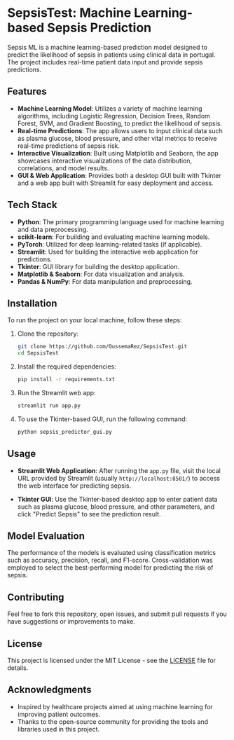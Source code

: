 # SepsisTest: Machine Learning-based Sepsis Prediction

Sepsis ML is a machine learning-based prediction model designed to predict the likelihood of sepsis in patients using clinical data in portugal. The project includes real-time patient data input and provide sepsis predictions.

## Features

- **Machine Learning Model**: Utilizes a variety of machine learning algorithms, including Logistic Regression, Decision Trees, Random Forest, SVM, and Gradient Boosting, to predict the likelihood of sepsis.
- **Real-time Predictions**: The app allows users to input clinical data such as plasma glucose, blood pressure, and other vital metrics to receive real-time predictions of sepsis risk.
- **Interactive Visualization**: Built using Matplotlib and Seaborn, the app showcases interactive visualizations of the data distribution, correlations, and model results.
- **GUI & Web Application**: Provides both a desktop GUI built with Tkinter and a web app built with Streamlit for easy deployment and access.

## Tech Stack

- **Python**: The primary programming language used for machine learning and data preprocessing.
- **scikit-learn**: For building and evaluating machine learning models.
- **PyTorch**: Utilized for deep learning-related tasks (if applicable).
- **Streamlit**: Used for building the interactive web application for predictions.
- **Tkinter**: GUI library for building the desktop application.
- **Matplotlib & Seaborn**: For data visualization and analysis.
- **Pandas & NumPy**: For data manipulation and preprocessing.

## Installation

To run the project on your local machine, follow these steps:

1. Clone the repository:
    ```bash
    git clone https://github.com/OussemaRez/SepsisTest.git
    cd SepsisTest
    ```

2. Install the required dependencies:
    ```bash
    pip install -r requirements.txt
    ```

3. Run the Streamlit web app:
    ```bash
    streamlit run app.py
    ```

4. To use the Tkinter-based GUI, run the following command:
    ```bash
    python sepsis_predictor_gui.py
    ```

## Usage

- **Streamlit Web Application**: After running the `app.py` file, visit the local URL provided by Streamlit (usually `http://localhost:8501/`) to access the web interface for predicting sepsis.
  
- **Tkinter GUI**: Use the Tkinter-based desktop app to enter patient data such as plasma glucose, blood pressure, and other parameters, and click "Predict Sepsis" to see the prediction result.

## Model Evaluation

The performance of the models is evaluated using classification metrics such as accuracy, precision, recall, and F1-score. Cross-validation was employed to select the best-performing model for predicting the risk of sepsis.

## Contributing

Feel free to fork this repository, open issues, and submit pull requests if you have suggestions or improvements to make.

## License

This project is licensed under the MIT License - see the [LICENSE](LICENSE) file for details.

## Acknowledgments

- Inspired by healthcare projects aimed at using machine learning for improving patient outcomes.
- Thanks to the open-source community for providing the tools and libraries used in this project.


